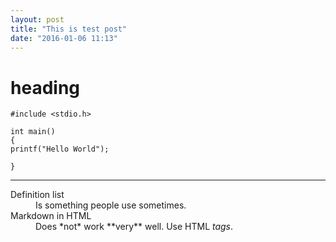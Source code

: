 ```yaml
---
layout: post
title: "This is test post"
date: "2016-01-06 11:13"
---
```



# heading

```
#include <stdio.h>

int main()
{
printf("Hello World");

}

```
---

<dl>
  <dt>Definition list</dt>
  <dd>Is something people use sometimes.</dd>

  <dt>Markdown in HTML</dt>
  <dd>Does *not* work **very** well. Use HTML <em>tags</em>.</dd>
</dl>
